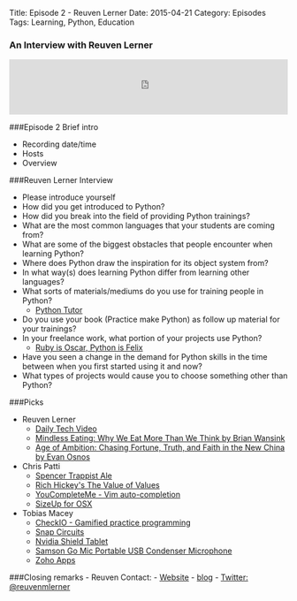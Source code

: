 Title: Episode 2 - Reuven Lerner
Date: 2015-04-21
Category: Episodes
Tags: Learning, Python, Education

### An Interview with Reuven Lerner

<iframe id="audio_iframe" src="http://www.podbean.com/media/player/8gycv-558357?skin=103" width="100%" height="100" frameborder="0" scrolling="no"></iframe>

###Episode 2 Brief intro
-   Recording date/time
-   Hosts
-   Overview

###Reuven Lerner Interview
-   Please introduce yourself
-   How did you get introduced to Python?
-   How did you break into the field of providing Python trainings? 
-   What are the most common languages that your students are coming from?
-   What are some of the biggest obstacles that people encounter when learning Python?
-   Where does Python draw the inspiration for its object system from?
-   In what way(s) does learning Python differ from learning other languages?
-   What sorts of materials/mediums do you use for training people in Python?
    -   [Python Tutor](http://pythontutor.com)
-   Do you use your book (Practice make Python) as follow up material for your trainings?
-   In your freelance work, what portion of your projects use Python?
    -   [Ruby is Oscar, Python is Felix](http://blog.lerner.co.il/ruby-and-python-and-felix-and-oscar/)
-   Have you seen a change in the demand for Python skills in the time between when you first started using it and now?
-   What types of projects would cause you to choose something other than Python?

###Picks
-   Reuven Lerner
    -   [Daily Tech Video](http://DailyTechVideo.com)
    -   [Mindless Eating: Why We Eat More Than We Think by Brian Wansink](http://www.amazon.com/Mindless-Eating-More-Than-Think/dp/0345526880)
    -   [Age of Ambition: Chasing Fortune, Truth, and Faith in the New China by Evan Osnos](http://www.amazon.com/Age-Ambition-Chasing-Fortune-Truth/dp/0374535272/ref=tmm_pap_swatch_0?_encoding=UTF8&sr=&qid=)
-   Chris Patti
    -   [Spencer Trappist Ale](http://spencerbrewery.com/)
    -   [Rich Hickey's The Value of Values](https://www.youtube.com/watch?v=-6BsiVyC1kM)
    -   [YouCompleteMe - Vim auto-completion](https://github.com/Valloric/YouCompleteMe)
    -   [SizeUp for OSX](http://www.irradiatedsoftware.com/sizeup/)
-   Tobias Macey
    -   [CheckIO - Gamified practice programming](http://www.checkio.org/)
    -   <a target="_blank" href="http://www.amazon.com/s/ref=as_li_ss_tl?_encoding=UTF8&camp=1789&creative=390957&fst=as%3Aoff&keywords=Snap%20circuits&linkCode=ur2&qid=1429692519&rh=n%3A165793011%2Ck%3ASnap%20circuits&rnid=2941120011&tag=renaidev-20&linkId=T5GAEL27J5YUV4ZJ">Snap Circuits</a><img src="https://ir-na.amazon-adsystem.com/e/ir?t=renaidev-20&l=ur2&o=1" width="1" height="1" border="0" alt="" style="border:none !important; margin:0px !important;" />
    -   <a target="_blank" href="http://www.amazon.com/s/ref=as_li_ss_tl?_encoding=UTF8&camp=1789&creative=390957&hidden-keywords=B00LULVD40%7C%20B00LM6KF7O%7C&ie=UTF8&linkCode=ur2&pf_rd_i=Nvidia%20shield%20tablet&pf_rd_m=ATVPDKIKX0DER&pf_rd_p=1976077942&pf_rd_r=1KAT0GN4AB5JB285FQM6&pf_rd_s=desktop-auto-sparkle&pf_rd_t=301&qid=1429692667&ref=spkl_2_0_1976077942&rh=i%3Aaps%2Ck%3ANVIDIA%20SHIELD&tag=renaidev-20&linkId=KDMMPTU5JURLPGQH">Nvidia Shield Tablet</a><img src="https://ir-na.amazon-adsystem.com/e/ir?t=renaidev-20&l=ur2&o=1" width="1" height="1" border="0" alt="" style="border:none !important; margin:0px !important;" />
    -   <a href="http://www.amazon.com/gp/product/B001R76D42/ref=as_li_tl?ie=UTF8&camp=1789&creative=390957&creativeASIN=B001R76D42&linkCode=as2&tag=renaidev-20&linkId=NJNJ3BOH7MGMPLNX">Samson Go Mic Portable USB Condenser Microphone</a><img src="http://ir-na.amazon-adsystem.com/e/ir?t=renaidev-20&l=as2&o=1&a=B001R76D42" width="1" height="1" border="0" alt="" style="border:none !important; margin:0px !important;" />
    -   [Zoho Apps](https://www.zoho.com/)

###Closing remarks
    -   Reuven Contact: 
    -    [Website](http://lerner.co.il)
    -    [blog](http://lerner.co.il/blog)
    -    [Twitter: @reuvenmlerner](https://twitter.com/reuvenmlerner)
